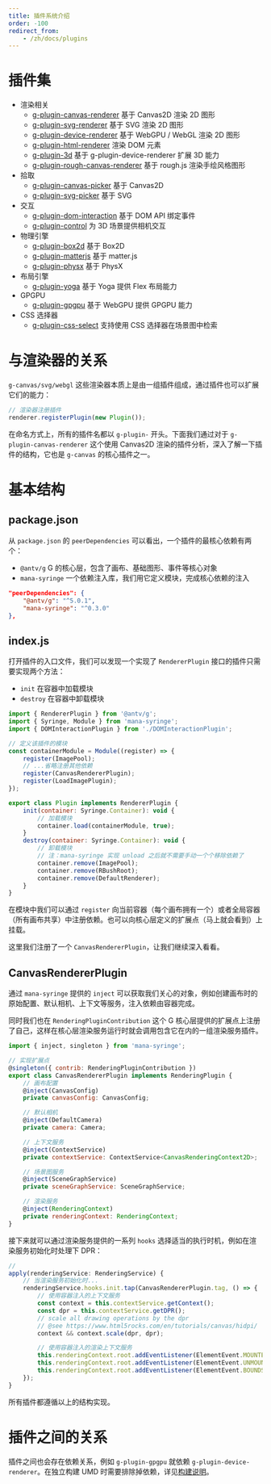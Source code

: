 ```yaml
---
title: 插件系统介绍
order: -100
redirect_from:
    - /zh/docs/plugins
---
```


# 插件集

-   渲染相关
    -   [g-plugin-canvas-renderer](/zh/docs/plugins/canvas-renderer) 基于 Canvas2D 渲染 2D 图形
    -   [g-plugin-svg-renderer](/zh/docs/plugins/svg-renderer) 基于 SVG 渲染 2D 图形
    -   [g-plugin-device-renderer](/zh/docs/plugins/device-renderer) 基于 WebGPU / WebGL 渲染 2D 图形
    -   [g-plugin-html-renderer](/zh/docs/plugins/html-renderer) 渲染 DOM 元素
    -   [g-plugin-3d](/zh/docs/plugins/3d) 基于 g-plugin-device-renderer 扩展 3D 能力
    -   [g-plugin-rough-canvas-renderer](/zh/docs/plugins/rough-canvas-renderer) 基于 rough.js 渲染手绘风格图形
-   拾取
    -   [g-plugin-canvas-picker](/zh/docs/plugins/canvas-picker) 基于 Canvas2D
    -   [g-plugin-svg-picker](/zh/docs/plugins/svg-picker) 基于 SVG
-   交互
    -   [g-plugin-dom-interaction](/zh/docs/plugins/dom-interaction) 基于 DOM API 绑定事件
    -   [g-plugin-control](/zh/docs/plugins/control) 为 3D 场景提供相机交互
-   物理引擎
    -   [g-plugin-box2d](/zh/docs/plugins/box2d) 基于 Box2D
    -   [g-plugin-matterjs](/zh/docs/plugins/matterjs) 基于 matter.js
    -   [g-plugin-physx](/zh/docs/plugins/physx) 基于 PhysX
-   布局引擎
    -   [g-plugin-yoga](/zh/docs/plugins/yoga) 基于 Yoga 提供 Flex 布局能力
-   GPGPU
    -   [g-plugin-gpgpu](/zh/docs/plugins/gpgpu) 基于 WebGPU 提供 GPGPU 能力
-   CSS 选择器
    -   [g-plugin-css-select](/zh/docs/plugins/css-select) 支持使用 CSS 选择器在场景图中检索

# 与渲染器的关系

`g-canvas/svg/webgl` 这些渲染器本质上是由一组插件组成，通过插件也可以扩展它们的能力：

```js
// 渲染器注册插件
renderer.registerPlugin(new Plugin());
```

在命名方式上，所有的插件名都以 `g-plugin-` 开头。下面我们通过对于 `g-plugin-canvas-renderer` 这个使用 Canvas2D 渲染的插件分析，深入了解一下插件的结构，它也是 `g-canvas` 的核心插件之一。

# 基本结构

## package.json

从 `package.json` 的 `peerDependencies` 可以看出，一个插件的最核心依赖有两个：

-   `@antv/g` G 的核心层，包含了画布、基础图形、事件等核心对象
-   `mana-syringe` 一个依赖注入库，我们用它定义模块，完成核心依赖的注入

```json
"peerDependencies": {
    "@antv/g": "^5.0.1",
    "mana-syringe": "^0.3.0"
},
```

## index.js

打开插件的入口文件，我们可以发现一个实现了 `RendererPlugin` 接口的插件只需要实现两个方法：

-   `init` 在容器中加载模块
-   `destroy` 在容器中卸载模块

```js
import { RendererPlugin } from '@antv/g';
import { Syringe, Module } from 'mana-syringe';
import { DOMInteractionPlugin } from './DOMInteractionPlugin';

// 定义该插件的模块
const containerModule = Module((register) => {
    register(ImagePool);
    // ...省略注册其他依赖
    register(CanvasRendererPlugin);
    register(LoadImagePlugin);
});

export class Plugin implements RendererPlugin {
    init(container: Syringe.Container): void {
        // 加载模块
        container.load(containerModule, true);
    }
    destroy(container: Syringe.Container): void {
        // 卸载模块
        // 注：mana-syringe 实现 unload 之后就不需要手动一个个移除依赖了
        container.remove(ImagePool);
        container.remove(RBushRoot);
        container.remove(DefaultRenderer);
    }
}
```

在模块中我们可以通过 `register` 向当前容器（每个画布拥有一个）或者全局容器（所有画布共享）中注册依赖。也可以向核心层定义的扩展点（马上就会看到）上挂载。

这里我们注册了一个 `CanvasRendererPlugin`，让我们继续深入看看。

## CanvasRendererPlugin

通过 `mana-syringe` 提供的 `inject` 可以获取我们关心的对象，例如创建画布时的原始配置、默认相机、上下文等服务，注入依赖由容器完成。

同时我们也在 `RenderingPluginContribution` 这个 G 核心层提供的扩展点上注册了自己，这样在核心层渲染服务运行时就会调用包含它在内的一组渲染服务插件。

```js
import { inject, singleton } from 'mana-syringe';

// 实现扩展点
@singleton({ contrib: RenderingPluginContribution })
export class CanvasRendererPlugin implements RenderingPlugin {
    // 画布配置
    @inject(CanvasConfig)
    private canvasConfig: CanvasConfig;

    // 默认相机
    @inject(DefaultCamera)
    private camera: Camera;

    // 上下文服务
    @inject(ContextService)
    private contextService: ContextService<CanvasRenderingContext2D>;

    // 场景图服务
    @inject(SceneGraphService)
    private sceneGraphService: SceneGraphService;

    // 渲染服务
    @inject(RenderingContext)
    private renderingContext: RenderingContext;
}
```

接下来就可以通过渲染服务提供的一系列 `hooks` 选择适当的执行时机，例如在渲染服务初始化时处理下 DPR：

```js
//
apply(renderingService: RenderingService) {
    // 当渲染服务初始化时...
    renderingService.hooks.init.tap(CanvasRendererPlugin.tag, () => {
        // 使用容器注入的上下文服务
        const context = this.contextService.getContext();
        const dpr = this.contextService.getDPR();
        // scale all drawing operations by the dpr
        // @see https://www.html5rocks.com/en/tutorials/canvas/hidpi/
        context && context.scale(dpr, dpr);

        // 使用容器注入的渲染上下文服务
        this.renderingContext.root.addEventListener(ElementEvent.MOUNTED, handleMounted);
        this.renderingContext.root.addEventListener(ElementEvent.UNMOUNTED, handleUnmounted);
        this.renderingContext.root.addEventListener(ElementEvent.BOUNDS_CHANGED, handleBoundsChanged);
    });
}
```

所有插件都遵循以上的结构实现。

# 插件之间的关系

插件之间也会存在依赖关系，例如 `g-plugin-gpgpu` 就依赖 `g-plugin-device-renderer`。在独立构建 UMD 时需要排除掉依赖，详见[构建说明]()。
